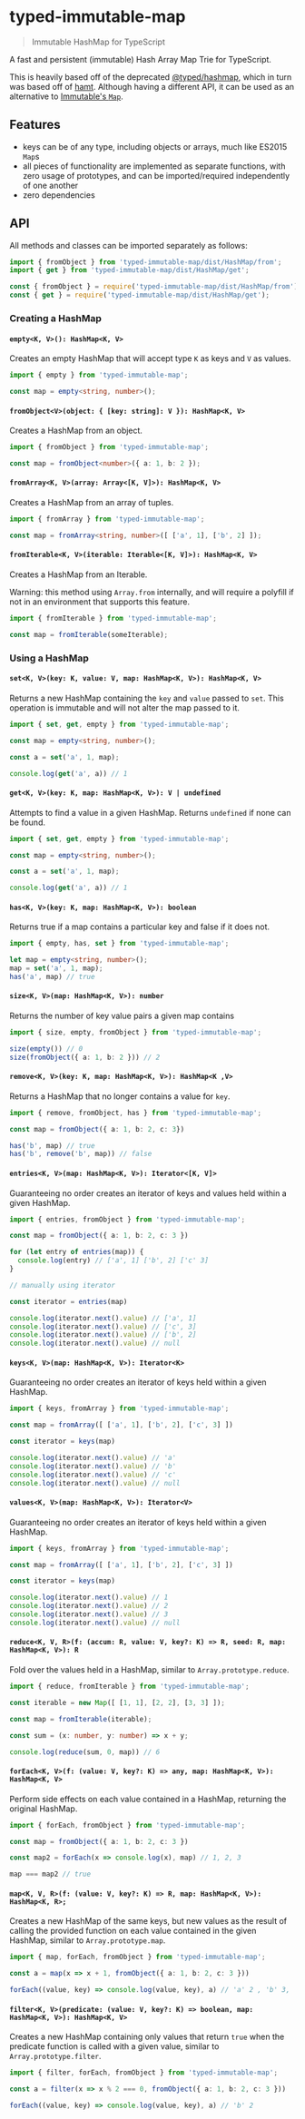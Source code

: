 # typed-immutable-map

> Immutable HashMap for TypeScript

A fast and persistent (immutable) Hash Array Map Trie for TypeScript.

This is heavily based off of the deprecated [@typed/hashmap][i1], which in turn
was based off of [hamt][i2]. Although having a different API, it can be used as
an alternative to [Immutable's `Map`][i3].

## Features 

- keys can be of any type, including objects or arrays, much like ES2015 `Map`s
- all pieces of functionality are implemented as separate functions, with zero
  usage of prototypes, and can be imported/required independently of one
  another
- zero dependencies

[i1]: https://github.com/TylorS/typed-hashmap
[i2]: https://github.com/mattbierner/hamt
[i3]: https://immutable-js.com/docs/v4.0.0/Map/

## API

All methods and classes can be imported separately as follows:

```typescript
import { fromObject } from 'typed-immutable-map/dist/HashMap/from';
import { get } from 'typed-immutable-map/dist/HashMap/get';
```

```javascript
const { fromObject } = require('typed-immutable-map/dist/HashMap/from');
const { get } = require('typed-immutable-map/dist/HashMap/get');
```

### Creating a HashMap

#### `empty<K, V>(): HashMap<K, V>`

Creates an empty HashMap that will accept type `K` as keys and `V` as values.

```typescript
import { empty } from 'typed-immutable-map';

const map = empty<string, number>();
```

#### `fromObject<V>(object: { [key: string]: V }): HashMap<K, V>`

Creates a HashMap from an object.

```typescript
import { fromObject } from 'typed-immutable-map';

const map = fromObject<number>({ a: 1, b: 2 });
```

#### `fromArray<K, V>(array: Array<[K, V]>): HashMap<K, V>`

Creates a HashMap from an array of tuples.

```typescript
import { fromArray } from 'typed-immutable-map';

const map = fromArray<string, number>([ ['a', 1], ['b', 2] ]);
```

#### `fromIterable<K, V>(iterable: Iterable<[K, V]>): HashMap<K, V>`

Creates a HashMap from an Iterable.

Warning: this method using `Array.from` internally, and will require a polyfill
if not in an environment that supports this feature.

```typescript
import { fromIterable } from 'typed-immutable-map';

const map = fromIterable(someIterable);
```

### Using a HashMap

#### `set<K, V>(key: K, value: V, map: HashMap<K, V>): HashMap<K, V>`

Returns a new HashMap containing the `key` and `value` passed to `set`.
This operation is immutable and will not alter the map passed to it.

```typescript
import { set, get, empty } from 'typed-immutable-map';

const map = empty<string, number>();

const a = set('a', 1, map);

console.log(get('a', a)) // 1
```

#### `get<K, V>(key: K, map: HashMap<K, V>): V | undefined`

Attempts to find a value in a given HashMap. Returns `undefined` if none can be found.

```typescript
import { set, get, empty } from 'typed-immutable-map';

const map = empty<string, number>();

const a = set('a', 1, map);

console.log(get('a', a)) // 1
```

#### `has<K, V>(key: K, map: HashMap<K, V>): boolean`

Returns true if a map contains a particular key and false if it does not.

```typescript
import { empty, has, set } from 'typed-immutable-map';

let map = empty<string, number>();
map = set('a', 1, map);
has('a', map) // true
```

#### `size<K, V>(map: HashMap<K, V>): number`

Returns the number of key value pairs a given map contains

```typescript
import { size, empty, fromObject } from 'typed-immutable-map';

size(empty()) // 0
size(fromObject({ a: 1, b: 2 })) // 2
```

#### `remove<K, V>(key: K, map: HashMap<K, V>): HashMap<K ,V>`

Returns a HashMap that no longer contains a value for `key`.

```typescript
import { remove, fromObject, has } from 'typed-immutable-map';

const map = fromObject({ a: 1, b: 2, c: 3})

has('b', map) // true
has('b', remove('b', map)) // false
```

#### `entries<K, V>(map: HashMap<K, V>): Iterator<[K, V]>`

Guaranteeing no order creates an iterator of keys and values held within
a given HashMap.

```typescript
import { entries, fromObject } from 'typed-immutable-map';

const map = fromObject({ a: 1, b: 2, c: 3 })

for (let entry of entries(map)) {
  console.log(entry) // ['a', 1] ['b', 2] ['c' 3]
}

// manually using iterator

const iterator = entries(map)

console.log(iterator.next().value) // ['a', 1]
console.log(iterator.next().value) // ['c', 3]
console.log(iterator.next().value) // ['b', 2]
console.log(iterator.next().value) // null
```

#### `keys<K, V>(map: HashMap<K, V>): Iterator<K>`

Guaranteeing no order creates an iterator of keys held within
a given HashMap.

```typescript
import { keys, fromArray } from 'typed-immutable-map';

const map = fromArray([ ['a', 1], ['b', 2], ['c', 3] ])

const iterator = keys(map)

console.log(iterator.next().value) // 'a'
console.log(iterator.next().value) // 'b'
console.log(iterator.next().value) // 'c'
console.log(iterator.next().value) // null
```

#### `values<K, V>(map: HashMap<K, V>): Iterator<V>`

Guaranteeing no order creates an iterator of keys held within
a given HashMap.

```typescript
import { keys, fromArray } from 'typed-immutable-map';

const map = fromArray([ ['a', 1], ['b', 2], ['c', 3] ])

const iterator = keys(map)

console.log(iterator.next().value) // 1
console.log(iterator.next().value) // 2
console.log(iterator.next().value) // 3
console.log(iterator.next().value) // null
```

#### `reduce<K, V, R>(f: (accum: R, value: V, key?: K) => R, seed: R, map: HashMap<K, V>): R`

Fold over the values held in a HashMap, similar to `Array.prototype.reduce`.

```typescript
import { reduce, fromIterable } from 'typed-immutable-map';

const iterable = new Map([ [1, 1], [2, 2], [3, 3] ]);

const map = fromIterable(iterable);

const sum = (x: number, y: number) => x + y;

console.log(reduce(sum, 0, map)) // 6
```

#### `forEach<K, V>(f: (value: V, key?: K) => any, map: HashMap<K, V>): HashMap<K, V>`

Perform side effects on each value contained in a HashMap, returning the original
HashMap.

```typescript
import { forEach, fromObject } from 'typed-immutable-map';

const map = fromObject({ a: 1, b: 2, c: 3 })

const map2 = forEach(x => console.log(x), map) // 1, 2, 3

map === map2 // true
```

#### `map<K, V, R>(f: (value: V, key?: K) => R, map: HashMap<K, V>): HashMap<K, R>;`

Creates a new HashMap of the same keys, but new values as the result of calling
the provided function on each value contained in the given HashMap, similar to
`Array.prototype.map`.

```typescript
import { map, forEach, fromObject } from 'typed-immutable-map';

const a = map(x => x + 1, fromObject({ a: 1, b: 2, c: 3 }))

forEach((value, key) => console.log(value, key), a) // 'a' 2 , 'b' 3, 'c' 4
```

#### `filter<K, V>(predicate: (value: V, key?: K) => boolean, map: HashMap<K, V>): HashMap<K, V>`

Creates a new HashMap containing only values that return `true` when the predicate
function is called with a given value, similar to `Array.prototype.filter`.

```typescript
import { filter, forEach, fromObject } from 'typed-immutable-map';

const a = filter(x => x % 2 === 0, fromObject({ a: 1, b: 2, c: 3 }))

forEach((value, key) => console.log(value, key), a) // 'b' 2
```